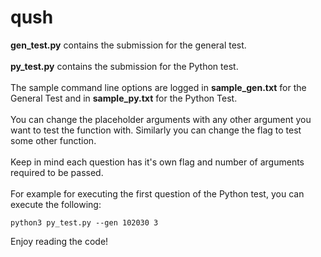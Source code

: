 # qush

**gen_test.py** contains the submission for the general test.
<br><br>
**py_test.py** contains the submission for the Python test.
<br><br>
The sample command line options are logged in **sample_gen.txt** for the General Test and in **sample_py.txt** for the Python Test.
<br><br>
You can change the placeholder arguments with any other argument you want to test the function with. Similarly you can change the flag to test some other function.
<br><br>
Keep in mind each question has it's own flag and number of arguments required to be passed.
<br><br>
For example for executing the first question of the Python test, you can execute the following:
```
python3 py_test.py --gen 102030 3
```
Enjoy reading the code!
